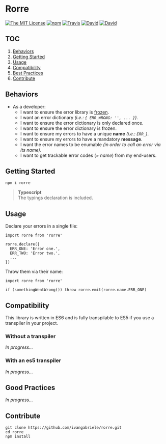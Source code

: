 # Rorre

[![The MIT License](https://img.shields.io/badge/license-MIT-orange.svg?style=flat-square)](http://opensource.org/licenses/MIT)
[![npm](https://img.shields.io/npm/v/rorre.svg?style=flat-square)](https://www.npmjs.com/package/rorre)
[![Travis](https://img.shields.io/travis/ivangabriele/rorre.svg?style=flat-square)](https://travis-ci.org/ivangabriele/rorre)
[![David](https://img.shields.io/david/ivangabriele/rorre.svg?style=flat-square)](https://david-dm.org/ivangabriele/rorre?type=dev)
[![David](https://img.shields.io/david/dev/ivangabriele/rorre.svg?style=flat-square)](https://david-dm.org/ivangabriele/rorre?type=dev)

## TOC

1. [Behaviors](#behaviors)
1. [Getting Started](#getting-started)
1. [Usage](#usage)
1. [Compatibility](#compatibility)
1. [Best Practices](#best-practices)
1. [Contribute](#contribute)

## Behaviors

- As a developer:
  - I want to ensure the error library is [frozen](https://developer.mozilla.org/en-US/docs/Web/JavaScript/Reference/Global_Objects/Object/freeze).
  - I want an error dictionary _(i.e.: `{ ERR_WRONG: '', ... }`)_.
  - I want to ensure the error dictionary is only declared once.
  - I want to ensure the error dictionary is frozen.
  - I want to ensure my errors to have a unique **name** _(i.e.: `ERR_`)_.
  - I want to ensure my errors to have a mandatory **message**.
  - I want the error names to be enumable _(in order to call an error via its name)_.
  - I want to get trackable error codes (_= name_) from my end-users.

## Getting Started

```
npm i rorre
```

> **Typescript**<br>
> The typings declaration is included.

## Usage

Declare your errors in a single file:

```javasript
import rorre from 'rorre'

rorre.declare({
  ERR_ONE: 'Error one.',
  ERR_TWO: 'Error two.',
  ...
})
```

Throw them via their name:

```
import rorre from 'rorre'

if (somethingWentWrong()) throw rorre.emit(rorre.name.ERR_ONE)
```

## Compatibility

This library is written in ES6 and is fully transpilable to ES5 if you use a transpiler in your project.

### Without a transpiler

_In progress..._

### With an es5 transpiler

_In progress..._

## Good Practices

_In progress..._

## Contribute

```
git clone https://github.com/ivangabriele/rorre.git
cd rorre
npm install
```
